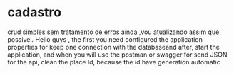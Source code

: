 # cadastro
crud simples sem tratamento de erros ainda ,vou atualizando assim que possivel.
Hello guys , the first you need configured the application properties for keep one connection with the databaseand after, start the application, and when you will use the postman or swagger for send JSON for the api, clean the place Id, because the id have generation automatic
